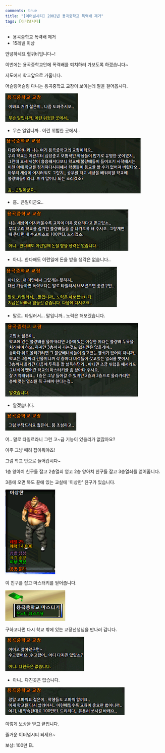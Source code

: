 ```yaml
---
comments: true
title: "[이터널시티] 2002년 용곡중학교 폭력배 제거"
tags: [이터널시티]
---
```


- 용곡중학교 폭력배 제거
 - 15레벨 이상

안녕하세요 혈귀비입니다~!

이번에는 용곡중학교안에 폭력배를 퇴치하러 가보도록 하겠습니다~

지도에서 학교앞으로 가줍니다.

어슬렁어슬렁 다니는 용곡중학교 교장이 보이는데 말을 걸어봅시다.

![eternalcity](/assets/image/eternalcity/2002/2002062.PNG)

- 무슨 일입니까.. 이런 위험한 곳에서..

![eternalcity](/assets/image/eternalcity/2002/2002063.PNG)

- 흠.. 큰일이군요..

![eternalcity](/assets/image/eternalcity/2002/2002064.PNG)

- 아니.. 한다해도 이런일에 돈을 받을 생각은 없습니다..

![eternalcity](/assets/image/eternalcity/2002/2002065.PNG)

- 말로.. 타일러서... 말입니까.. 노력은 해보겠습니다.

![eternalcity](/assets/image/eternalcity/2002/2002066.PNG)

- 알겠습니다.

![eternalcity](/assets/image/eternalcity/2002/2002067.PNG)

어.. 말로 타일르라니 그런 고~급 기능이 있을리가 없잖아요?

아주 그냥 때려 잡아줘야죠!

그럼 학교 안으로 들어갑시다~

1층 양아치 친구들 잡고 2층열쇠 얻고 2층 양아치 친구들 잡고 3층열쇠를 얻어줍니다.

3층에 오면 복도 끝에 있는 교실에 '이상한' 친구가 있습니다.

![eternalcity](/assets/image/eternalcity/2002/2002068.PNG)

이 친구를 잡고 마스터키를 얻어줍니다.

![eternalcity](/assets/image/eternalcity/2002/2002069.PNG)

구하고나면 다시 학교 밖에 있는 교장선생님을 만나러 갑니다.

![eternalcity](/assets/image/eternalcity/2002/2002070.PNG)

- 아니.. 다친곳은 없습니다.

![eternalcity](/assets/image/eternalcity/2002/2002071.PNG)

이렇게 보상을 받고 끝입니다.

즐거운 이터널시티 되세요~

보상: 100만 EL
